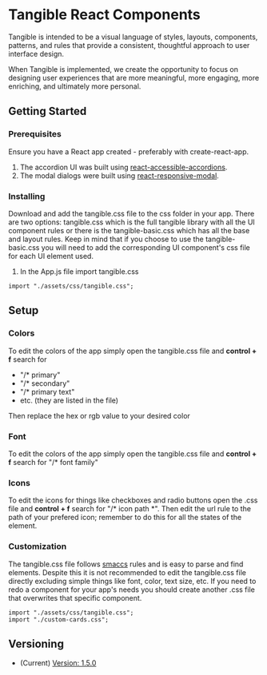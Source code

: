 # Tangible React Components

Tangible is intended to be a visual language of styles, layouts, components, patterns, and rules that provide a consistent, thoughtful approach to user interface design.

When Tangible is implemented, we create the opportunity to focus on designing user experiences that are more meaningful, more engaging, more enriching, and ultimately more personal.

## Getting Started

### Prerequisites

Ensure you have a React app created - preferably with create-react-app.

1. The accordion UI was built using [react-accessible-accordions](https://www.npmjs.com/package/react-accessible-accordion?activeTab=dependents).
2. The modal dialogs were built using [react-responsive-modal](https://www.npmjs.com/package/react-responsive-modal).

### Installing

Download and add the tangible.css file to the css folder in your app. There are two options: tangible.css which is the full tangible library with all the UI component rules or there is the tangible-basic.css which has all the base and layout rules. Keep in mind that if you choose to use the tangible-basic.css you will need to add the corresponding UI component's css file for each UI element used.

1. In the App.js file import tangible.css

```
import "./assets/css/tangible.css";
```

## Setup

### Colors

To edit the colors of the app simply open the tangible.css file and **control + f** search for

- "/\* primary"
- "/\* secondary"
- "/\* primary text"
- etc. (they are listed in the file)

Then replace the hex or rgb value to your desired color

### Font

To edit the colors of the app simply open the tangible.css file and **control + f** search for "/\* font family"

### Icons

To edit the icons for things like checkboxes and radio buttons open the .css file and **control + f** search for "/\* icon path \*\". Then edit the url rule to the path of your prefered icon; remember to do this for all the states of the element.

### Customization

The tangible.css file follows [smaccs](https://smacss.com/) rules and is easy to parse and find elements. Despite this it is not recommended to edit the tangible.css file directly excluding simple things like font, color, text size, etc. If you need to redo a component for your app's needs you should create another .css file that overwrites that specific component.

```
import "./assets/css/tangible.css";
import "./custom-cards.css";
```

## Versioning

- (Current) [Version: 1.5.0](https://github.com/tangibleStyleGuide/tangible-components-react/commits/V1.5.0)
